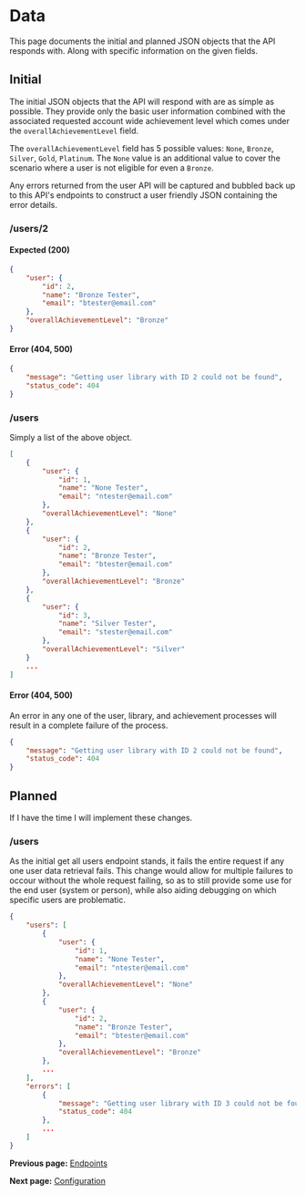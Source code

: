 # Data

This page documents the initial and planned JSON objects that the API responds with. Along with specific
information on the given fields.

## Initial

The initial JSON objects that the API will respond with are as simple as possible. They provide only the
basic user information combined with the associated requested account wide achievement level which comes
under the `overallAchievementLevel` field.

The `overallAchievementLevel` field has 5 possible values: `None`, `Bronze`, `Silver`, `Gold`, `Platinum`.
The `None` value is an additional value to cover the scenario where a user is not eligible for even a
`Bronze`.

Any errors returned from the user API will be captured and bubbled back up to this API's endpoints to
construct a user friendly JSON containing the error details.

### /users/2

#### Expected (200)

```json
{
    "user": {
        "id": 2,
        "name": "Bronze Tester",
        "email": "btester@email.com"
    },
    "overallAchievementLevel": "Bronze"
}
```

#### Error (404, 500)

```json
{
    "message": "Getting user library with ID 2 could not be found",
    "status_code": 404
}
```

### /users

Simply a list of the above object.

```json
[
    {
        "user": {
            "id": 1,
            "name": "None Tester",
            "email": "ntester@email.com"
        },
        "overallAchievementLevel": "None"
    },
    {
        "user": {
            "id": 2,
            "name": "Bronze Tester",
            "email": "btester@email.com"
        },
        "overallAchievementLevel": "Bronze"
    },
    {
        "user": {
            "id": 3,
            "name": "Silver Tester",
            "email": "stester@email.com"
        },
        "overallAchievementLevel": "Silver"
    }
    ...
]
```

#### Error (404, 500)

An error in any one of the user, library, and achievement processes will result in a complete failure
of the process.

```json
{
    "message": "Getting user library with ID 2 could not be found",
    "status_code": 404
}
```

## Planned

If I have the time I will implement these changes.

### /users

As the initial get all users endpoint stands, it fails the entire request if any one user data retrieval
fails. This change would allow for multiple failures to occour without the whole request failing, so as to
still provide some use for the end user (system or person), while also aiding debugging on which specific
users are problematic.

```json
{
    "users": [
        {
            "user": {
                "id": 1,
                "name": "None Tester",
                "email": "ntester@email.com"
            },
            "overallAchievementLevel": "None"
        },
        {
            "user": {
                "id": 2,
                "name": "Bronze Tester",
                "email": "btester@email.com"
            },
            "overallAchievementLevel": "Bronze"
        },
        ...
    ],
    "errors": [
        {
            "message": "Getting user library with ID 3 could not be found",
            "status_code": 404
        },
        ...
    ]
}
```

**Previous page:** [Endpoints](./endpoints.md)

**Next page:** [Configuration](./configuration.md)